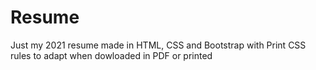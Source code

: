 # Resume

Just my 2021 resume made in HTML, CSS and Bootstrap with Print CSS rules to adapt when dowloaded in PDF or printed

